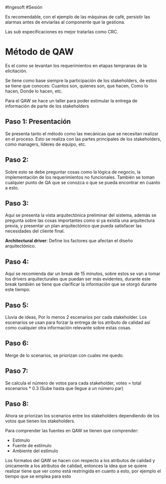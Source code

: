 #Ingesoft #Sesión 

Es recomendable, con el ejemplo de las máquinas de café, persistir las alarmas antes de enviarlas al componente que la gestiona.

Las sub especificaciones es mejor tratarlas como CRC.

# Método de QAW

Es el como se levantan los requerimientos en etapas tempranas de la elicitación.

Se tiene como base siempre la participación de los stakeholders, de estos se tiene que conoces: Cuantos son, quienes son, que hacen, Como lo hacen, Donde lo hacen, etc.

Para el QAW se hace un taller para poder estimular la entrega de información de parte de los stakeholders

## Paso 1: Presentación
Se presenta tanto el método como las mecánicas que se necesitan realizar en el proceso. Esto se realiza con las partes principales de los stakeholders, como managers, líderes de equipo, etc. 


## Paso 2: 
Sobre esto se debe preguntar cosas como la lógica de negocio, la implementación de los requerimientos no funcionales. También se toman cualquier punto de QA que se conozca o que se pueda encontrar en cuanto a esto.

## Paso 3:
Aquí se presenta la vista arquitectónica preliminar del sistema, además se pregunta sobre las cosas importantes como si ya existía una arquitectura previa, y presentar un plan arquitectónico que pueda satisfacer las necesidades del cliente final.

**Architectural driver**: Define los factores que afectan el diseño arquitectónico.

## Paso 4:
Aquí se recomienda dar un break de 15 minutos, sobre estos se van a tomar los drivers arquitecturales que puedan ser más evidentes, durante este break también se tiene que clarificar la información que se otorgó durante este tiempo.

## Paso 5:
Lluvia de ideas, Por lo menos 2 escenarios por cada stakeholder. Los escenarios se usan para forzar la entrega de los atributo de calidad así como cualquier otra información relevante sobre estas cosas.

## Paso 6:
Merge de lo scenarios, se priorizan con cuales me quedo.

## Paso 7:
Se calcula el número de votos para cada stakeholder, votes = total escenarios * 0.3 (Sube hasta que llegue a un número par)

## Paso 8:
Ahora se priorizan los scenarios entre los stakeholders dependiendo de los votos que tienen los stakeholders.

Para comprender las fuentes en QAW se tienen que comprender:
- Estímulo
- Fuente de estímulo
- Ambiente del estímulo

Los formatos del QAW se hacen con respecto a los atributos de calidad y únicamente a los atributos de calidad, entonces la idea que se quiere realizar tiene que ver como está restringida en cuanto a esto, por ejemplo el tiempo que se emplea para esto